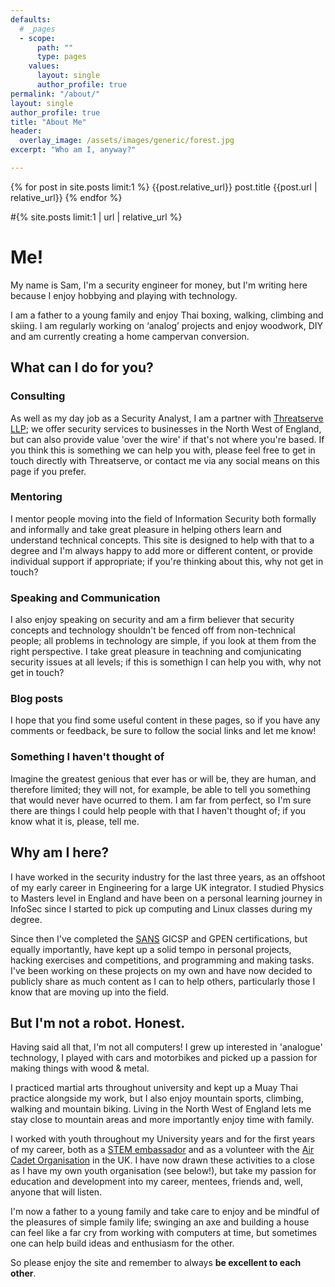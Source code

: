 ```yaml
---
defaults:
  # _pages
  - scope:
      path: ""
      type: pages
    values:
      layout: single
      author_profile: true
permalink: "/about/"
layout: single
author_profile: true
title: "About Me"
header:
  overlay_image: /assets/images/generic/forest.jpg
excerpt: "Who am I, anyway?"

---
```



{% for post in site.posts limit:1 %}
  {{post.relative_url}}
  post.title
  {{post.url | relative_url}}
{% endfor %}

#{% site.posts limit:1 | url | relative_url %}

# Me!

My name is Sam, I'm a security engineer for money, but I'm writing here because I enjoy hobbying and playing with technology. 

I am a father to a young family and enjoy Thai boxing, walking, climbing and skiing. I am regularly working on ‘analog’ projects and enjoy woodwork, DIY and am currently creating a home campervan conversion. 

## What can I do for you?

### Consulting
As well as my day job as a Security Analyst, I am a partner with [Threatserve LLP](https://www.threatserve.co.uk/); we offer security services to businesses in the North West of England, but can also provide value 'over the wire' if that's not where you're based. If you think this is something we can help you with, please feel free to get in touch directly with Threatserve, or contact me via any social means on this page if you prefer.

### Mentoring
I mentor people moving into the field of Information Security both formally and informally and take great pleasure in helping others learn and understand technical concepts. This site is designed to help with that to a degree and I'm always happy to add more or different content, or provide individual support if appropriate; if you're thinking about this, why not get in touch?

### Speaking and Communication
I also enjoy speaking on security and am a firm believer that security concepts and technology shouldn't be fenced off from non-technical people; all problems in technology are simple, if you look at them from the right perspective. I take great pleasure in teachning and comjunicating security issues at all levels; if this is somethign I can help you with, why not get in touch?

### Blog posts

I hope that you find some useful content in these pages, so if you have any comments or feedback, be sure to follow the social links and let me know!

### Something I haven't thought of

Imagine the greatest genious that ever has or will be, they are human, and therefore limited; they will not, for example, be able to tell you something that would never have ocurred to them. I am far from perfect, so I'm sure there are things I could help people with that I haven't thought of; if you know what it is, please, tell me.

## Why am I here?

I have worked in the security industry for the last three years, as an offshoot of my early career in Engineering for a large UK integrator. I studied Physics to Masters level in England and have been on a personal learning journey in InfoSec since I started to pick up computing and Linux classes during my degree.

Since then I've completed the [SANS](https://www.sans.edu) GICSP and GPEN certifications, but equally importantly, have kept up a solid tempo in personal projects, hacking exercises and competitions, and programming and making tasks. I've been working on these projects on my own and have now decided to publicly share as much content as I can to help others, particularly those I know that are moving up into the field.

## But I'm not a robot. Honest.

Having said all that, I'm not all computers! I grew up interested in 'analogue' technology, I played with cars and motorbikes and picked up a passion for making things with wood & metal. 

I practiced martial arts throughout university and kept up a Muay Thai practice alongside my work, but I also enjoy mountain sports, climbing, walking and mountain biking. Living in the North West of England lets me stay close to mountain areas and more importantly enjoy time with family. 

I worked with youth throughout my University years and for the first years of my career, both as a [STEM embassador](https://www.stem.org.uk/stem-ambassadors) and as a volunteer with the [Air Cadet Organisation](https://www.raf.mod.uk/aircadets/) in the UK. I have now drawn these activities to a close as I have my own youth organisation (see below!), but take my passion for education and development into my career, mentees, friends and, well, anyone that will listen.

I'm now a father to a young family and take care to enjoy and be mindful of the pleasures of simple family life; swinging an axe and building a house can feel like a far cry from working with computers at time, but sometimes one can help build ideas and enthusiasm for the other.

So please enjoy the site and remember to always **be excellent to each other**.
